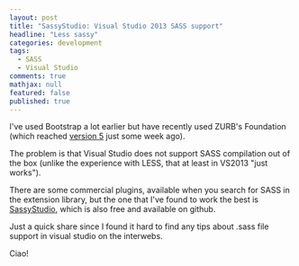 ```yaml
---
layout: post
title: "SassyStudio: Visual Studio 2013 SASS support"
headline: "Less sassy"
categories: development
tags: 
  - SASS
  - Visual Studio
comments: true
mathjax: null
featured: false
published: true
---
```

I've used Bootstrap a lot earlier but have recently used ZURB's Foundation (which reached [version 5](http://foundation.zurb.com/) just some week ago).

The problem is that Visual Studio does not support SASS compilation out of the box (unlike the experience with LESS, that at least in VS2013 "just works").

There are some commercial plugins, available when you search for SASS in the extension library, but the one that I've found to work the best is [SassyStudio](http://visualstudiogallery.msdn.microsoft.com/85fa99a6-e4c6-4a1c-9f00-e6a8129b6f4d), which is also free and available on github.

Just a quick share since I found it hard to find any tips about .sass file support in visual studio on the interwebs.

Ciao!